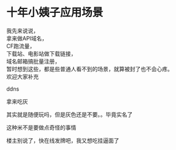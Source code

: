 # 十年小姨子应用场景


我先来说说，<br />
拿来做API域名，<br />
CF跑流量，<br />
下载站、电影站做下载链接，<br />
域名邮箱搞批量注册，<br />
暂时想到这些，都是些普通人看不到的场景，就算被封了也不会心疼。<br />
欢迎大家补充

ddns

拿来吃灰

其实就是随便玩吗，但是灰色还是不要。。毕竟实名了<img id="aimg_HEdbT" onclick="zoom(this, this.src, 0, 0, 0)" class="zoom" src="https://cdn.jsdelivr.net/gh/hishis/forum-master/public/images/patch.gif" onmouseover="img_onmouseoverfunc(this)" onload="thumbImg(this)" border="0" alt="" />

这种米不是要做点奇怪的事情<img src="static/image/smiley/default/lol.gif" smilieid="12" border="0" alt="" /><img src="static/image/smiley/default/lol.gif" smilieid="12" border="0" alt="" /><img src="static/image/smiley/default/lol.gif" smilieid="12" border="0" alt="" />

楼主别说了，快在线发牌吧，我又想吃挂逼面了
